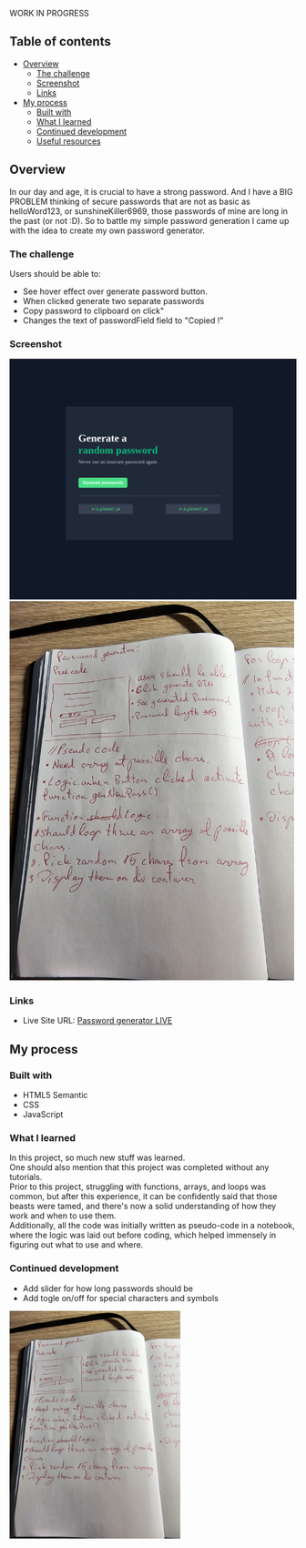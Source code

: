 WORK IN PROGRESS

## Table of contents

- [Overview](#overview)
  - [The challenge](#the-challenge)
  - [Screenshot](#screenshot)
  - [Links](#links)
- [My process](#my-process)
  - [Built with](#built-with)
  - [What I learned](#what-i-learned)
  - [Continued development](#continued-development)
  - [Useful resources](#useful-resources)

## Overview

In our day and age, it is crucial to have a strong password.
And I have a BIG PROBLEM thinking of secure passwords that are not as basic as helloWord123, or sunshineKiller6969, those passwords of mine are long in the past (or not :D).
So to battle my simple password generation I came up with the idea to create my own password generator.

### The challenge

Users should be able to:

- See hover effect over generate password button.
- When clicked generate two separate passwords
- Copy password to clipboard on click"
- Changes the text of passwordField field to "Copied !"

### Screenshot

<img src="./images/screenshot.png" width="1000">

<img src="./images/pseudo code.jpg" width="500">

### Links

- Live Site URL: [Password generator LIVE](https://newsletter-sign-up-page-with-error.netlify.app)

## My process

### Built with

- HTML5 Semantic
- CSS
- JavaScript

### What I learned

In this project, so much new stuff was learned.  
One should also mention that this project was completed without any tutorials.  
Prior to this project, struggling with functions, arrays, and loops was common, but after this experience, it can be confidently said that those beasts were tamed, and there's now a solid understanding of how they work and when to use them.  
Additionally, all the code was initially written as pseudo-code in a notebook, where the logic was laid out before coding, which helped immensely in figuring out what to use and where.

### Continued development

- Add slider for how long passwords should be
- Add togle on/off for special characters and symbols

<img src="./images/pseudo code.jpg" width="300">
